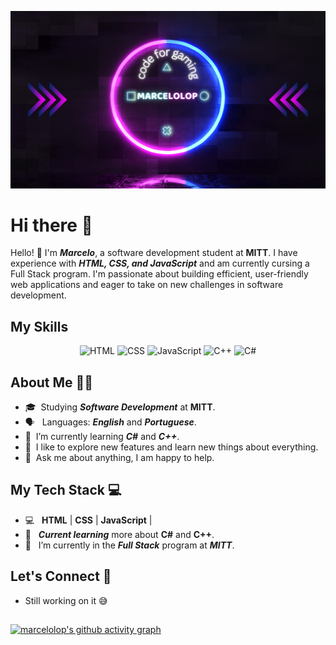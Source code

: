 ![](assets/Purple%20and%20Blue%20Neon%20%20Gamer%20%20Youtube%20Banner.png)

# Hi there 👋

Hello! 👋 I'm **_Marcelo_**, a software development student at **MITT**. I have experience with **_HTML, CSS, and JavaScript_** and am currently cursing a Full Stack program. I'm passionate about building efficient, user-friendly web applications and eager to take on new challenges in software development.

## My Skills

<p align="center">
  <img src="https://img.shields.io/badge/web-HTML-informational?style=for-the-badge&logo=html5&logoColor=white&color=E34F26" alt="HTML">
  <img src="https://img.shields.io/badge/web-CSS-informational?style=for-the-badge&logo=css3&logoColor=white&color=1572B6" alt="CSS">
  <img src="https://img.shields.io/badge/web-JavaScript-informational?style=for-the-badge&logo=javascript&logoColor=white&color=F7DF1E" alt="JavaScript">
  <img src="https://img.shields.io/badge/code-C++-informational?style=for-the-badge&logo=c%2B%2B&logoColor=white&color=00599C" alt="C++">
  <img src="https://img.shields.io/badge/code-C%23-informational?style=for-the-badge&logo=c-sharp&logoColor=white&color=239120" alt="C#">
</p>

## About Me 👨‍💻

- 🎓&nbsp; Studying **_Software Development_** at **MITT**.
- 🗣 &nbsp; Languages: **_English_** and **_Portuguese_**.
- 🌱&nbsp; I’m currently learning **_C#_** and **_C++_**.
- 🤔&nbsp; I like to explore new features and learn new things about everything.
- 💬&nbsp; Ask me about anything, I am happy to help.

## My Tech Stack 💻

- 💻 &nbsp; **HTML** | **CSS** | **JavaScript** |
- 🌱 &nbsp; **_Current learning_** more about **C#** and **C++**.
- 🌱 &nbsp; I’m currently in the **_Full Stack_** program at **_MITT_**.
  
## Let's Connect 🤝

- Still working on it 😅

##

[![marcelolop's github activity graph](https://github-readme-activity-graph.vercel.app/graph?username=marcelolop&theme=react-dark)](https://github.com/marcelolop)